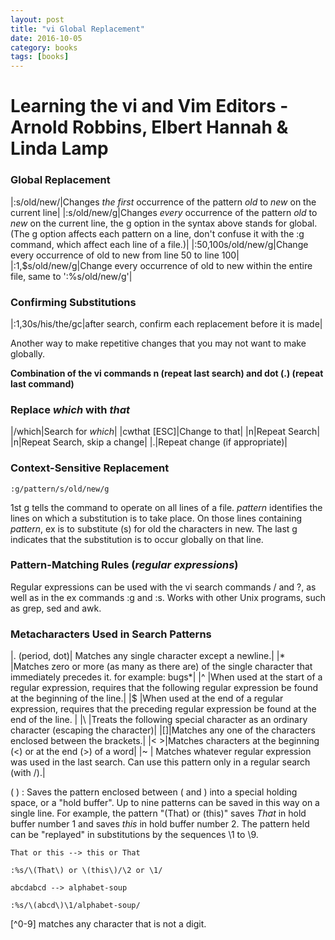 ```yaml
---
layout: post
title: "vi Global Replacement"
date: 2016-10-05
category: books
tags: [books]
---
```

# Learning the vi and Vim Editors - Arnold Robbins, Elbert Hannah & Linda Lamp

### Global Replacement

|:s/old/new/|Changes *the first* occurrence of the pattern *old* to *new* on the current line|
|:s/old/new/g|Changes *every* occurrence of the pattern *old* to *new* on the current line, the g option in the syntax above stands for global.(The g option affects each pattern on a line, don't confuse it with the :g command, which affect each line of a file.)|
|:50,100s/old/new/g|Change every occurrence of old to new from line 50 to line 100|
|:1,$s/old/new/g|Change every occurrence of old to new within the entire file, same to ':%s/old/new/g'|

### Confirming Substitutions

|:1,30s/his/the/gc|after search, confirm each replacement before it is made|

Another way to make repetitive changes that you may not want to make globally.

**Combination of the vi commands n (repeat last search) and dot (.) (repeat last command)**

### Replace *which* with *that* 

|/which|Search for *which*|
|cwthat [ESC]|Change to that|
|n|Repeat Search|
|n|Repeat Search, skip a change|
|.|Repeat change (if appropriate)|

### Context-Sensitive Replacement

    :g/pattern/s/old/new/g

1st g tells the command to operate on all lines of a file. 
*pattern* identifies the lines on which a substitution is to take place.
On those lines containing *pattern*, ex is to substitute (s) for old the characters in new.
The last g indicates that the substitution is to occur globally on that line.

### Pattern-Matching Rules (*regular expressions*)

Regular expressions can be used with the vi search commands / and ?, as well as in the ex commands :g and :s.
Works with other Unix programs, such as grep, sed and awk.

### Metacharacters Used in Search Patterns

|. (period, dot)| Matches any single character except a newline.|
|* |Matches zero or more (as many as there are) of the single character that immediately precedes it. for example: bugs*|
|^ |When used at the start of a regular expression, requires that the following regular expression be found at the beginning of the line.|
|$ |When used at the end of a regular expression, requires that the preceding regular expression be found at the end of the line. |
|\ |Treats the following special character as an ordinary character (escaping the character)|
|[]|Matches any one of the characters enclosed between the brackets.|
|\< \>|Matches characters at the beginning (\<) or at the end (\>) of a word|
|~ | Matches whatever regular expression was used in the last search. Can use this pattern only in a regular search (with /).|

\( \) : Saves the pattern enclosed between \( and \) into a special holding space, or a "hold buffer". 
Up to nine patterns can be saved in this way on a single line. 
For example, the pattern "\(That) or \(this\)" saves *That* in hold buffer number 1 and saves *this* in hold buffer number 2. 
The pattern held can be "replayed" in substitutions by the sequences \1 to \9. 

    That or this --> this or That

    :%s/\(That\) or \(this\)/\2 or \1/

    abcdabcd --> alphabet-soup

    :%s/\(abcd\)\1/alphabet-soup/

[^0-9] matches any character that is not a digit.




